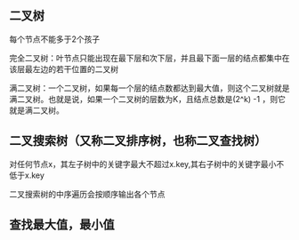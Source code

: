
## 二叉树

  每个节点不能多于2个孩子
  
  
  完全二叉树：叶节点只能出现在最下层和次下层，并且最下面一层的结点都集中在该层最左边的若干位置的二叉树
  
  满二叉树：一个二叉树，如果每一个层的结点数都达到最大值，则这个二叉树就是满二叉树。也就是说，如果一个二叉树的层数为K，且结点总数是(2^k) -1 ，则它就是满二叉树。
  
## 二叉搜索树（又称二叉排序树，也称二叉查找树）

  对任何节点x，其左子树中的关键字最大不超过x.key,其右子树中的关键字最小不低于x.key
  
  二叉搜索树的中序遍历会按顺序输出各个节点

## 查找最大值，最小值





